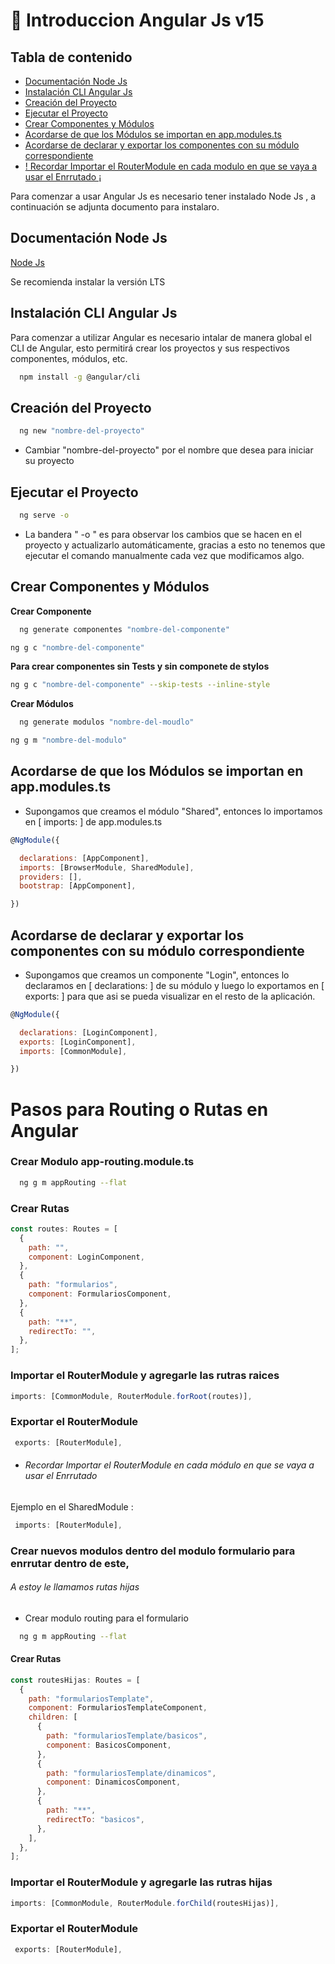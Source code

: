 # 🚀 Introduccion Angular Js v15

## Tabla de contenido

- [Documentación Node Js](#documentación-node-js)
- [Instalación CLI Angular Js](#instalación-cli-angular-js)
- [Creación del Proyecto](#creación-del-proyecto)
- [Ejecutar el Proyecto](#ejecutar-el-proyecto)
- [Crear Componentes y Módulos](#crear-componentes-y-módulos)
- [Acordarse de que los Módulos se importan en app.modules.ts](#acordarse-de-que-los-módulos-se-importan-en-appmodulests)
- [Acordarse de declarar y exportar los componentes con su módulo correspondiente](#acordarse-de-declarar-y-exportar-los-componentes-con-su-módulo-correspondiente)
- [! Recordar Importar el RouterModule en cada modulo en que se vaya a usar el Enrrutado ¡](#recordar-importar-el-routermodule-en-cada-módulo-en-que-se-vaya-a-usar-el-enrrutado)

Para comenzar a usar Angular Js es necesario tener instalado Node Js , a continuación se adjunta documento para instalaro.

## Documentación Node Js

[Node Js](https://nodejs.org/en/download/)

Se recomienda instalar la versión LTS

## Instalación CLI Angular Js

Para comenzar a utilizar Angular es necesario intalar de manera global el CLI de Angular, esto permitirá crear los proyectos y sus respectivos componentes, módulos, etc.

```bash
  npm install -g @angular/cli
```

## Creación del Proyecto

```bash
  ng new "nombre-del-proyecto"
```

- Cambiar "nombre-del-proyecto" por el nombre que desea para iniciar su proyecto

## Ejecutar el Proyecto

```bash
  ng serve -o
```

- La bandera " -o " es para observar los cambios que se hacen en el proyecto y actualizarlo automáticamente, gracias a esto no tenemos que ejecutar el comando manualmente cada vez que modificamos algo.

## Crear Componentes y Módulos

**Crear Componente**

```bash
  ng generate componentes "nombre-del-componente"
```

```bash
ng g c "nombre-del-componente"

```

**Para crear componentes sin Tests y sin componete de stylos**

```bash
ng g c "nombre-del-componente" --skip-tests --inline-style

```

**Crear Módulos**

```bash
  ng generate modulos "nombre-del-moudlo"
```

```bash
ng g m "nombre-del-modulo"

```

## Acordarse de que los Módulos se importan en app.modules.ts

- Supongamos que creamos el módulo "Shared", entonces lo importamos en [ imports: ] de app.modules.ts

```javascript
@NgModule({

  declarations: [AppComponent],
  imports: [BrowserModule, SharedModule],
  providers: [],
  bootstrap: [AppComponent],

})
```

## Acordarse de declarar y exportar los componentes con su módulo correspondiente

- Supongamos que creamos un componente "Login", entonces lo declaramos en [ declarations: ] de su módulo y luego lo exportamos en [ exports: ] para que asi se pueda visualizar en el resto de la aplicación.

```javascript
@NgModule({

  declarations: [LoginComponent],
  exports: [LoginComponent],
  imports: [CommonModule],

})
```

# Pasos para Routing o Rutas en Angular

### Crear Modulo app-routing.module.ts

```bash
  ng g m appRouting --flat
```

### Crear Rutas

```javascript
const routes: Routes = [
  {
    path: "",
    component: LoginComponent,
  },
  {
    path: "formularios",
    component: FormulariosComponent,
  },
  {
    path: "**",
    redirectTo: "",
  },
];
```

### Importar el RouterModule y agregarle las rutras raices

```javascript
imports: [CommonModule, RouterModule.forRoot(routes)],
```

### Exportar el RouterModule

```javascript
 exports: [RouterModule],

```

- ###### Recordar Importar el RouterModule en cada módulo en que se vaya a usar el Enrrutado

Ejemplo en el SharedModule :

```javascript
 imports: [RouterModule],

```

### Crear nuevos modulos dentro del modulo formulario para enrrutar dentro de este,

###### A estoy le llamamos rutas hijas

- Crear modulo routing para el formulario

```bash
  ng g m appRouting --flat
```

#### Crear Rutas

```javascript
const routesHijas: Routes = [
  {
    path: "formulariosTemplate",
    component: FormulariosTemplateComponent,
    children: [
      {
        path: "formulariosTemplate/basicos",
        component: BasicosComponent,
      },
      {
        path: "formulariosTemplate/dinamicos",
        component: DinamicosComponent,
      },
      {
        path: "**",
        redirectTo: "basicos",
      },
    ],
  },
];
```

### Importar el RouterModule y agregarle las rutras hijas

```javascript
imports: [CommonModule, RouterModule.forChild(routesHijas)],
```

### Exportar el RouterModule

```javascript
 exports: [RouterModule],

```
